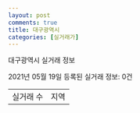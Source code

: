 ```yaml
---
layout: post
comments: true
title: 대구광역시
categories: [실거래가]
---
```


대구광역시 실거래 정보

2021년 05월 19일 등록된 실거래 정보: 0건


<table>
  <tr>
    <td>실거래 수</td>
    <td>지역</td>
  </tr>

  

</table>
    